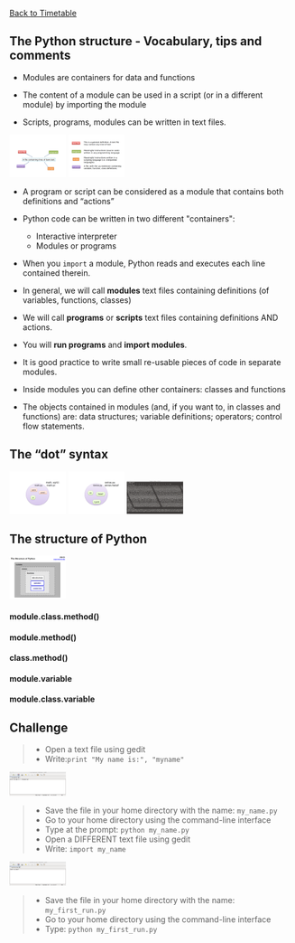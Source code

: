 <a href="https://github.com/ELIXIR-ITA-training/python_course"> Back to Timetable</a>

## The Python structure - Vocabulary, tips and comments

- Modules are containers for data and functions

- The content of a module can be used in a script (or in a different module) by importing the module

- Scripts, programs, modules can be  written in text files.
<img src="../../img/pm1.png" alt="slot" style="width: 100px;"/>
<img src="../../img/pm2.png" alt="slot" style="width: 100px;"/>

- A program or script can be considered as a module that contains both definitions and “actions”

- Python code can be written in two different "containers":
  - Interactive interpreter
  - Modules or programs

- When you ```import``` a module, Python reads and executes each line contained therein.

- In general, we will call **modules** text files containing definitions (of variables, functions, classes)

- We will call **programs** or **scripts** text files containing definitions AND actions. 

- You will **run programs** and **import modules**.

- It is good practice to write small re-usable pieces of code in separate modules.

- Inside modules you can define other containers: classes and functions

- The objects contained in modules (and, if you want to, in classes and functions) are: data structures; variable definitions; operators; control flow statements.

## The “dot” syntax
<img src="../../img/pm5.png" alt="slot" style="width: 100px;"/>
<img src="../../img/pm6.png" alt="slot" style="width: 100px;"/>
<img src="../../img/pm7.png" alt="slot" style="width: 100px;"/>

## The structure of Python

<img src="../../img/pm8.png" alt="slot" style="width: 100px;"/>

#### module.class.method()
#### module.method()
#### class.method()
#### module.variable
#### module.class.variable


## Challenge
> -   Open a text file using gedit
> -   Write:`print "My name is:", "myname"`

<img src="../../img/pm3.png" alt="slot" style="width: 100px;"/>

> -   Save the file in your home directory with the name: `my_name.py`
> -   Go to your home directory using the command-line interface
> -   Type at the prompt: `python my_name.py`
> -   Open a DIFFERENT text file using gedit
> -   Write: `import my_name`

<img src="../../img/pm4.png" alt="slot" style="width: 100px;"/>

> -   Save the file in your home directory with the name: `my_first_run.py`
> -    Go to your home directory using the command-line interface
> -    Type: `python my_first_run.py`

